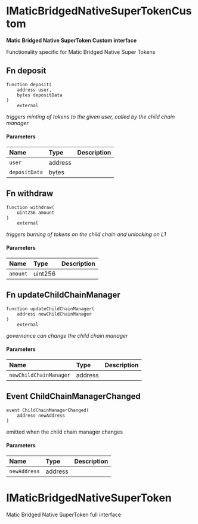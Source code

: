 # IMaticBridgedNativeSuperTokenCustom

**Matic Bridged Native SuperToken Custom interface**

Functionality specific for Matic Bridged Native Super Tokens

## Fn deposit

```solidity
function deposit(
    address user,
    bytes depositData
) 
    external
```
_triggers minting of tokens to the given user, called by the child chain manager_

#### Parameters

| Name | Type | Description |
| :--- | :--- | :---------- |
| `user` | address |  |
| `depositData` | bytes |  |

## Fn withdraw

```solidity
function withdraw(
    uint256 amount
) 
    external
```
_triggers burning of tokens on the child chain and unlocking on L1_

#### Parameters

| Name | Type | Description |
| :--- | :--- | :---------- |
| `amount` | uint256 |  |

## Fn updateChildChainManager

```solidity
function updateChildChainManager(
    address newChildChainManager
) 
    external
```
_governance can change the child chain manager_

#### Parameters

| Name | Type | Description |
| :--- | :--- | :---------- |
| `newChildChainManager` | address |  |

## Event ChildChainManagerChanged

```solidity
event ChildChainManagerChanged(
    address newAddress
)
```

emitted when the child chain manager changes

#### Parameters

| Name | Type | Description |
| :--- | :--- | :---------- |
| `newAddress` | address |  |

# IMaticBridgedNativeSuperToken

Matic Bridged Native SuperToken full interface

